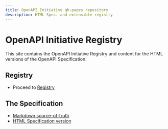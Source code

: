 ```yaml
---
title: OpenAPI Initiative gh-pages repository
description: HTML Spec. and extensible registry
---
```

# OpenAPI Initiative Registry

This site contains the OpenAPI Initiative Registry and content for the HTML versions of the OpenAPI Specification.

## Registry

* Proceed to [Registry](/registry/index.html)

## The Specification

* [Markdown source-of-truth](https://github.com/OAI/OpenAPI-Specification)
* [HTML Specification version](oas/v3.1.0.html)
